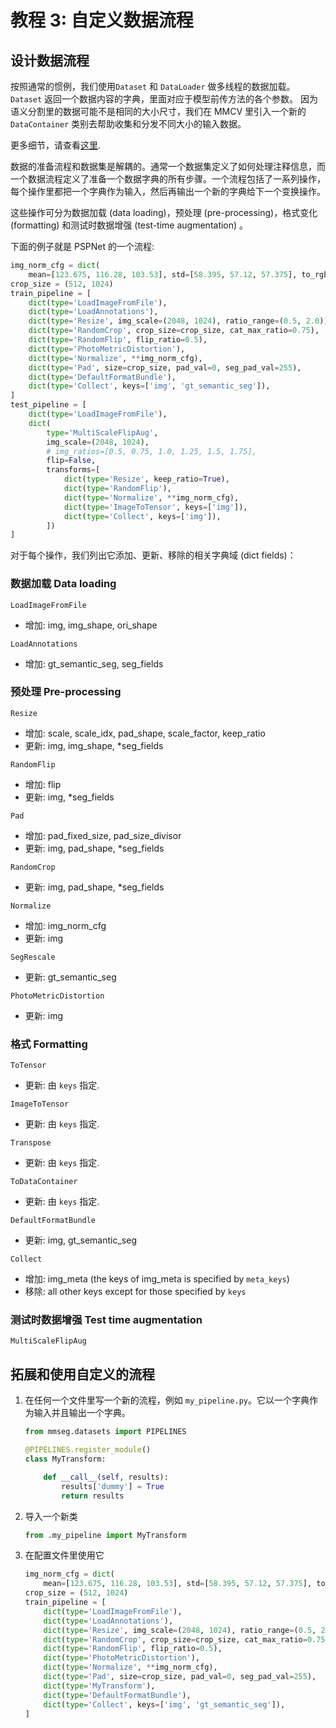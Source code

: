 # 教程 3: 自定义数据流程

## 设计数据流程

按照通常的惯例，我们使用`Dataset` 和 `DataLoader` 做多线程的数据加载。`Dataset` 返回一个数据内容的字典，里面对应于模型前传方法的各个参数。
因为语义分割里的数据可能不是相同的大小尺寸，我们在 MMCV 里引入一个新的 `DataContainer` 类别去帮助收集和分发不同大小的输入数据。

更多细节，请查看[这里](https://github.com/open-mmlab/mmcv/blob/master/mmcv/parallel/data_container.py).

数据的准备流程和数据集是解耦的。通常一个数据集定义了如何处理注释信息，而一个数据流程定义了准备一个数据字典的所有步骤。一个流程包括了一系列操作，每个操作里都把一个字典作为输入，然后再输出一个新的字典给下一个变换操作。

这些操作可分为数据加载 (data loading)，预处理 (pre-processing)，格式变化 (formatting) 和测试时数据增强 (test-time augmentation) 。

下面的例子就是 PSPNet 的一个流程:

```python
img_norm_cfg = dict(
    mean=[123.675, 116.28, 103.53], std=[58.395, 57.12, 57.375], to_rgb=True)
crop_size = (512, 1024)
train_pipeline = [
    dict(type='LoadImageFromFile'),
    dict(type='LoadAnnotations'),
    dict(type='Resize', img_scale=(2048, 1024), ratio_range=(0.5, 2.0)),
    dict(type='RandomCrop', crop_size=crop_size, cat_max_ratio=0.75),
    dict(type='RandomFlip', flip_ratio=0.5),
    dict(type='PhotoMetricDistortion'),
    dict(type='Normalize', **img_norm_cfg),
    dict(type='Pad', size=crop_size, pad_val=0, seg_pad_val=255),
    dict(type='DefaultFormatBundle'),
    dict(type='Collect', keys=['img', 'gt_semantic_seg']),
]
test_pipeline = [
    dict(type='LoadImageFromFile'),
    dict(
        type='MultiScaleFlipAug',
        img_scale=(2048, 1024),
        # img_ratios=[0.5, 0.75, 1.0, 1.25, 1.5, 1.75],
        flip=False,
        transforms=[
            dict(type='Resize', keep_ratio=True),
            dict(type='RandomFlip'),
            dict(type='Normalize', **img_norm_cfg),
            dict(type='ImageToTensor', keys=['img']),
            dict(type='Collect', keys=['img']),
        ])
]
```

对于每个操作，我们列出它添加、更新、移除的相关字典域 (dict fields)：

### 数据加载 Data loading

`LoadImageFromFile`

- 增加: img, img_shape, ori_shape

`LoadAnnotations`

- 增加: gt_semantic_seg, seg_fields

### 预处理 Pre-processing

`Resize`

- 增加: scale, scale_idx, pad_shape, scale_factor, keep_ratio
- 更新: img, img_shape, *seg_fields

`RandomFlip`

- 增加: flip
- 更新: img, *seg_fields

`Pad`

- 增加: pad_fixed_size, pad_size_divisor
- 更新: img, pad_shape, *seg_fields

`RandomCrop`

- 更新: img, pad_shape, *seg_fields

`Normalize`

- 增加: img_norm_cfg
- 更新: img

`SegRescale`

- 更新: gt_semantic_seg

`PhotoMetricDistortion`

- 更新: img

### 格式 Formatting

`ToTensor`

- 更新: 由 `keys` 指定.

`ImageToTensor`

- 更新: 由 `keys` 指定.

`Transpose`

- 更新: 由 `keys` 指定.

`ToDataContainer`

- 更新: 由 `keys` 指定.

`DefaultFormatBundle`

- 更新: img, gt_semantic_seg

`Collect`

- 增加: img_meta (the keys of img_meta is specified by `meta_keys`)
- 移除: all other keys except for those specified by `keys`

### 测试时数据增强 Test time augmentation

`MultiScaleFlipAug`

## 拓展和使用自定义的流程

1. 在任何一个文件里写一个新的流程，例如 `my_pipeline.py`。它以一个字典作为输入并且输出一个字典。

    ```python
    from mmseg.datasets import PIPELINES

    @PIPELINES.register_module()
    class MyTransform:

        def __call__(self, results):
            results['dummy'] = True
            return results
    ```

2. 导入一个新类

    ```python
    from .my_pipeline import MyTransform
    ```

3. 在配置文件里使用它

    ```python
    img_norm_cfg = dict(
        mean=[123.675, 116.28, 103.53], std=[58.395, 57.12, 57.375], to_rgb=True)
    crop_size = (512, 1024)
    train_pipeline = [
        dict(type='LoadImageFromFile'),
        dict(type='LoadAnnotations'),
        dict(type='Resize', img_scale=(2048, 1024), ratio_range=(0.5, 2.0)),
        dict(type='RandomCrop', crop_size=crop_size, cat_max_ratio=0.75),
        dict(type='RandomFlip', flip_ratio=0.5),
        dict(type='PhotoMetricDistortion'),
        dict(type='Normalize', **img_norm_cfg),
        dict(type='Pad', size=crop_size, pad_val=0, seg_pad_val=255),
        dict(type='MyTransform'),
        dict(type='DefaultFormatBundle'),
        dict(type='Collect', keys=['img', 'gt_semantic_seg']),
    ]
    ```
